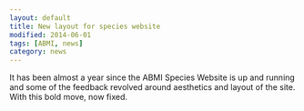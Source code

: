 ```yaml
---
layout: default
title: New layout for species website
modified: 2014-06-01
tags: [ABMI, news]
category: news
---
```


It has been almost a year since the ABMI Species Website is up and running 
and some of the feedback revolved around aesthetics and layout
of the site. With this bold move, now fixed.

